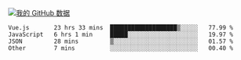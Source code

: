 [![我的 GitHub 数据](https://github-readme-stats.vercel.app/api?username=unbrain&?theme=dark)]()

<!--START_SECTION:waka-->
```text
Vue.js       23 hrs 33 mins  ███████████████████▒░░░░░   77.99 % 
JavaScript   6 hrs 1 min     █████░░░░░░░░░░░░░░░░░░░░   19.97 % 
JSON         28 mins         ▒░░░░░░░░░░░░░░░░░░░░░░░░   01.57 % 
Other        7 mins          ░░░░░░░░░░░░░░░░░░░░░░░░░   00.40 % 
```
<!--END_SECTION:waka-->
